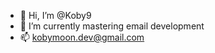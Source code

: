 - 👋 Hi, I’m @Koby9
- 🌱 I’m currently mastering email development
- 📫 kobymoon.dev@gmail.com

<!---
Koby9/Koby9 is a ✨ special ✨ repository because its `README.md` (this file) appears on your GitHub profile.
You can click the Preview link to take a look at your changes.
--->
